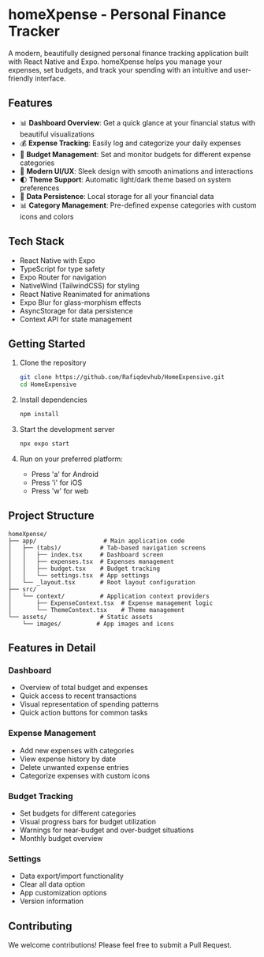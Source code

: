 # homeXpense - Personal Finance Tracker

A modern, beautifully designed personal finance tracking application built with React Native and Expo. homeXpense helps you manage your expenses, set budgets, and track your spending with an intuitive and user-friendly interface.

## Features

- 📊 **Dashboard Overview**: Get a quick glance at your financial status with beautiful visualizations
- 💰 **Expense Tracking**: Easily log and categorize your daily expenses
- 🎯 **Budget Management**: Set and monitor budgets for different expense categories
- 📱 **Modern UI/UX**: Sleek design with smooth animations and interactions
- 🌓 **Theme Support**: Automatic light/dark theme based on system preferences
- 💾 **Data Persistence**: Local storage for all your financial data
- 📊 **Category Management**: Pre-defined expense categories with custom icons and colors

## Tech Stack

- React Native with Expo
- TypeScript for type safety
- Expo Router for navigation
- NativeWind (TailwindCSS) for styling
- React Native Reanimated for animations
- Expo Blur for glass-morphism effects
- AsyncStorage for data persistence
- Context API for state management

## Getting Started

1. Clone the repository

   ```bash
   git clone https://github.com/Rafiqdevhub/HomeExpensive.git
   cd HomeExpensive
   ```

2. Install dependencies

   ```bash
   npm install
   ```

3. Start the development server

   ```bash
   npx expo start
   ```

4. Run on your preferred platform:
   - Press 'a' for Android
   - Press 'i' for iOS
   - Press 'w' for web

## Project Structure

```
homeXpense/
├── app/                   # Main application code
│   ├── (tabs)/           # Tab-based navigation screens
│   │   ├── index.tsx     # Dashboard screen
│   │   ├── expenses.tsx  # Expenses management
│   │   ├── budget.tsx    # Budget tracking
│   │   └── settings.tsx  # App settings
│   └── _layout.tsx       # Root layout configuration
├── src/
│   └── context/          # Application context providers
│       ├── ExpenseContext.tsx  # Expense management logic
│       └── ThemeContext.tsx    # Theme management
└── assets/               # Static assets
    └── images/          # App images and icons
```

## Features in Detail

### Dashboard

- Overview of total budget and expenses
- Quick access to recent transactions
- Visual representation of spending patterns
- Quick action buttons for common tasks

### Expense Management

- Add new expenses with categories
- View expense history by date
- Delete unwanted expense entries
- Categorize expenses with custom icons

### Budget Tracking

- Set budgets for different categories
- Visual progress bars for budget utilization
- Warnings for near-budget and over-budget situations
- Monthly budget overview

### Settings

- Data export/import functionality
- Clear all data option
- App customization options
- Version information

## Contributing

We welcome contributions! Please feel free to submit a Pull Request.
